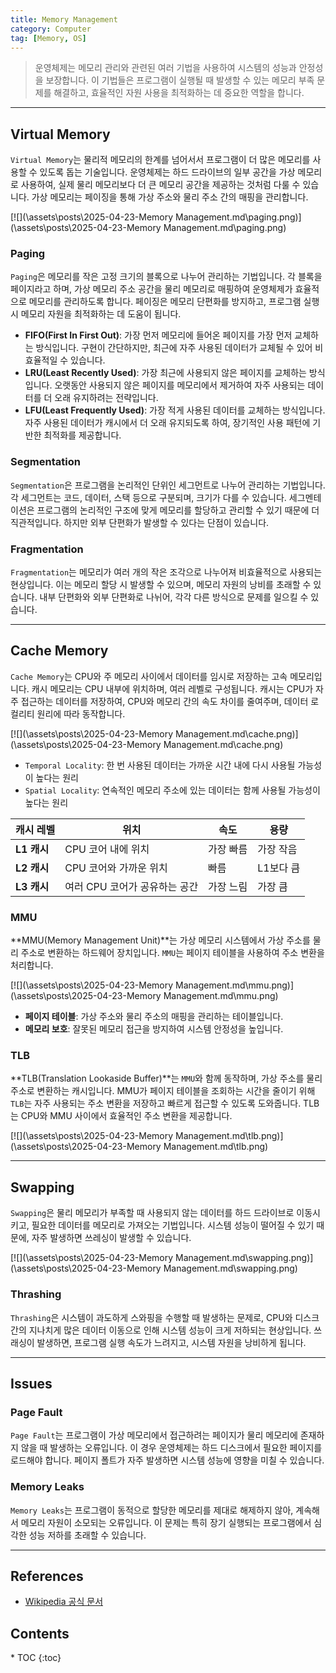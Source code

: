 ```yaml
---
title: Memory Management
category: Computer
tag: [Memory, OS]
---
```


> 운영체제는 메모리 관리와 관련된 여러 기법을 사용하여 시스템의 성능과 안정성을 보장합니다. 이 기법들은 프로그램이 실행될 때 발생할 수 있는 메모리 부족 문제를 해결하고, 효율적인 자원 사용을 최적화하는 데 중요한 역할을 합니다.

---

## Virtual Memory
`Virtual Memory`는 물리적 메모리의 한계를 넘어서서 프로그램이 더 많은 메모리를 사용할 수 있도록 돕는 기술입니다. 운영체제는 하드 드라이브의 일부 공간을 가상 메모리로 사용하여, 실제 물리 메모리보다 더 큰 메모리 공간을 제공하는 것처럼 다룰 수 있습니다. 가상 메모리는 페이징을 통해 가상 주소와 물리 주소 간의 매핑을 관리합니다.

[![](\assets\posts\2025-04-23-Memory Management.md\paging.png)](\assets\posts\2025-04-23-Memory Management.md\paging.png)

### Paging
`Paging`은 메모리를 작은 고정 크기의 블록으로 나누어 관리하는 기법입니다. 각 블록을 페이지라고 하며, 가상 메모리 주소 공간을 물리 메모리로 매핑하여 운영체제가 효율적으로 메모리를 관리하도록 합니다. 페이징은 메모리 단편화를 방지하고, 프로그램 실행 시 메모리 자원을 최적화하는 데 도움이 됩니다.

- **FIFO(First In First Out)**: 가장 먼저 메모리에 들어온 페이지를 가장 먼저 교체하는 방식입니다. 구현이 간단하지만, 최근에 자주 사용된 데이터가 교체될 수 있어 비효율적일 수 있습니다.
- **LRU(Least Recently Used)**: 가장 최근에 사용되지 않은 페이지를 교체하는 방식입니다. 오랫동안 사용되지 않은 페이지를 메모리에서 제거하여 자주 사용되는 데이터를 더 오래 유지하려는 전략입니다.
- **LFU(Least Frequently Used)**: 가장 적게 사용된 데이터를 교체하는 방식입니다. 자주 사용된 데이터가 캐시에서 더 오래 유지되도록 하여, 장기적인 사용 패턴에 기반한 최적화를 제공합니다.

### Segmentation
`Segmentation`은 프로그램을 논리적인 단위인 세그먼트로 나누어 관리하는 기법입니다. 각 세그먼트는 코드, 데이터, 스택 등으로 구분되며, 크기가 다를 수 있습니다. 세그멘테이션은 프로그램의 논리적인 구조에 맞게 메모리를 할당하고 관리할 수 있기 때문에 더 직관적입니다. 하지만 외부 단편화가 발생할 수 있다는 단점이 있습니다.

### Fragmentation 
`Fragmentation`는 메모리가 여러 개의 작은 조각으로 나누어져 비효율적으로 사용되는 현상입니다. 이는 메모리 할당 시 발생할 수 있으며, 메모리 자원의 낭비를 초래할 수 있습니다. 내부 단편화와 외부 단편화로 나뉘어, 각각 다른 방식으로 문제를 일으킬 수 있습니다.

---

## Cache Memory
`Cache Memory`는 CPU와 주 메모리 사이에서 데이터를 임시로 저장하는 고속 메모리입니다. 캐시 메모리는 CPU 내부에 위치하며, 여러 레벨로 구성됩니다. 캐시는 CPU가 자주 접근하는 데이터를 저장하여, CPU와 메모리 간의 속도 차이를 줄여주며, 데이터 로컬리티 원리에 따라 동작합니다. 

[![](\assets\posts\2025-04-23-Memory Management.md\cache.png)](\assets\posts\2025-04-23-Memory Management.md\cache.png)

- `Temporal Locality`: 한 번 사용된 데이터는 가까운 시간 내에 다시 사용될 가능성이 높다는 원리
- `Spatial Locality`: 연속적인 메모리 주소에 있는 데이터는 함께 사용될 가능성이 높다는 원리

| 캐시 레벨 | 위치 | 속도 | 용량 |
|-|-|-|-|
| **L1 캐시** | CPU 코어 내에 위치 | 가장 빠름 | 가장 작음 |
| **L2 캐시** | CPU 코어와 가까운 위치 | 빠름 | L1보다 큼 |
| **L3 캐시** | 여러 CPU 코어가 공유하는 공간 | 가장 느림 | 가장 큼 |

### MMU
**MMU(Memory Management Unit)**는 가상 메모리 시스템에서 가상 주소를 물리 주소로 변환하는 하드웨어 장치입니다. `MMU`는 페이지 테이블을 사용하여 주소 변환을 처리합니다. 

[![](\assets\posts\2025-04-23-Memory Management.md\mmu.png)](\assets\posts\2025-04-23-Memory Management.md\mmu.png)

- **페이지 테이블**: 가상 주소와 물리 주소의 매핑을 관리하는 테이블입니다.
- **메모리 보호**: 잘못된 메모리 접근을 방지하여 시스템 안정성을 높입니다.

### TLB
**TLB(Translation Lookaside Buffer)**는 `MMU`와 함께 동작하며, 가상 주소를 물리 주소로 변환하는 캐시입니다. MMU가 페이지 테이블을 조회하는 시간을 줄이기 위해 `TLB`는 자주 사용되는 주소 변환을 저장하고 빠르게 접근할 수 있도록 도와줍니다. TLB는 CPU와 MMU 사이에서 효율적인 주소 변환을 제공합니다.

[![](\assets\posts\2025-04-23-Memory Management.md\tlb.png)](\assets\posts\2025-04-23-Memory Management.md\tlb.png)

---

## Swapping
`Swapping`은 물리 메모리가 부족할 때 사용되지 않는 데이터를 하드 드라이브로 이동시키고, 필요한 데이터를 메모리로 가져오는 기법입니다. 시스템 성능이 떨어질 수 있기 때문에, 자주 발생하면 쓰레싱이 발생할 수 있습니다.

[![](\assets\posts\2025-04-23-Memory Management.md\swapping.png)](\assets\posts\2025-04-23-Memory Management.md\swapping.png)

### Thrashing
`Thrashing`은 시스템이 과도하게 스와핑을 수행할 때 발생하는 문제로, CPU와 디스크 간의 지나치게 많은 데이터 이동으로 인해 시스템 성능이 크게 저하되는 현상입니다. 쓰래싱이 발생하면, 프로그램 실행 속도가 느려지고, 시스템 자원을 낭비하게 됩니다.

---

## Issues

### Page Fault
`Page Fault`는 프로그램이 가상 메모리에서 접근하려는 페이지가 물리 메모리에 존재하지 않을 때 발생하는 오류입니다. 이 경우 운영체제는 하드 디스크에서 필요한 페이지를 로드해야 합니다. 페이지 폴트가 자주 발생하면 시스템 성능에 영향을 미칠 수 있습니다.

### Memory Leaks
`Memory Leaks`는 프로그램이 동적으로 할당한 메모리를 제대로 해제하지 않아, 계속해서 메모리 자원이 소모되는 오류입니다. 이 문제는 특히 장기 실행되는 프로그램에서 심각한 성능 저하를 초래할 수 있습니다.

---

## References
- [Wikipedia 공식 문서](https://wikipedia.org/wiki/)

<nav class="post-toc" markdown="1">
  <h2>Contents</h2>
* TOC
{:toc}
</nav>
